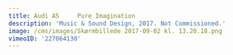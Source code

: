 ```yaml
---
title: Audi A5     Pure Imagination
description: 'Music & Sound Design, 2017. Not Commissioned.'
image: /cms/images/Skærmbillede 2017-09-02 kl. 13.20.18.png
vimeoID: '227064130'
---
```







